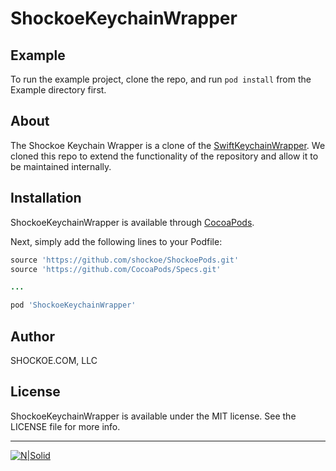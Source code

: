 # ShockoeKeychainWrapper

## Example

To run the example project, clone the repo, and run `pod install` from the Example directory first.

## About

The Shockoe Keychain Wrapper is a clone of the [SwiftKeychainWrapper](https://github.com/jrendel/SwiftKeychainWrapper). We cloned this repo to extend the functionality of the repository and allow it to be maintained internally.

## Installation

ShockoeKeychainWrapper is available through [CocoaPods](https://cocoapods.org).

Next, simply add the following lines to your Podfile:

```ruby
source 'https://github.com/shockoe/ShockoePods.git'
source 'https://github.com/CocoaPods/Specs.git'

...

pod 'ShockoeKeychainWrapper'
```
## Author

SHOCKOE.COM, LLC

## License

ShockoeKeychainWrapper is available under the MIT license. See the LICENSE file for more info.


---

[![N|Solid](https://cdn.shockoe.com/wp-content/uploads/2018/05/19140843/Shockoe-Logo.png)](https://www.shockoe.com)
